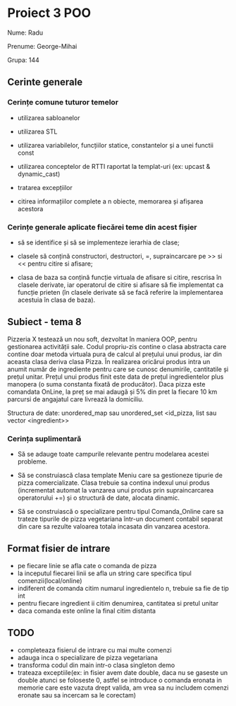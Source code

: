 # Proiect 3 POO

Nume: Radu

Prenume: George-Mihai

Grupa: 144

## Cerinte generale

### Cerințe comune tuturor temelor

- utilizarea sabloanelor

- utilizarea STL

- utilizarea variabilelor, funcțiilor statice, constantelor și a unei functii const

- utilizarea conceptelor de RTTI raportat la templat-uri (ex: upcast & dynamic_cast)

- tratarea excepțiilor

- citirea informațiilor complete a n obiecte, memorarea și afișarea acestora

### Cerințe generale aplicate fiecărei teme din acest fișier

- să se identifice și să se implementeze ierarhia de clase;

- clasele să conțină constructori, destructori, =, supraincarcare pe >> si <<
pentru citire si afisare;

- clasa de baza sa conțină funcție virtuala de afisare si citire, rescrisa în
clasele derivate, iar operatorul de citire si afisare să fie implementat ca
funcție prieten (în clasele derivate să se facă referire la implementarea
acestuia în clasa de baza).

## Subiect - tema 8

Pizzeria X testează un nou soft, dezvoltat în maniera OOP, pentru gestionarea
activității sale. Codul propriu-zis contine o clasa abstracta care contine doar
metoda virtuala pura de calcul al prețului unui produs, iar din aceasta clasa
deriva clasa Pizza. În realizarea oricărui produs intra un anumit număr de
ingrediente pentru care se cunosc denumirile, cantitatile și prețul unitar.
Prețul unui produs finit este data de prețul ingredientelor plus manopera (o
suma constanta fixată de producător). Daca pizza este comandata OnLine, la preț
se mai adaugă și 5% din pret la fiecare 10 km parcursi de angajatul care
livrează la domiciliu.

Structura de date: unordered_map sau unordered_set
<id_pizza, list sau vector \<ingredient>>

### Cerința suplimentară

- Să se adauge toate campurile relevante pentru modelarea acestei probleme.

- Să se construiască clasa template Meniu care sa gestioneze tipurie de pizza
comercializate. Clasa trebuie sa contina indexul unui produs (incrementat
automat la vanzarea unui produs  prin supraincarcarea operatorului +=) și o
structură de date, alocata dinamic.

- Să se construiască o specializare pentru tipul Comanda_Online care sa trateze
tipurile de pizza vegetariana într-un document contabil separat din care sa
rezulte valoarea totala incasata din vanzarea acestora.

## Format fisier de intrare

- pe fiecare linie se afla cate o comanda de pizza
- la inceputul fiecarei linii se afla un string care specifica tipul comenzii(local/online)
- indiferent de comanda citim numarul ingredientelo n, trebuie sa fie de tip int
- pentru fiecare ingredient ii citim denumirea, cantitatea si pretul unitar
- daca comanda este online la final citim distanta

## TODO

- completeaza fisierul de intrare cu mai multe comenzi
- adauga inca o specializare de pizza vegetariana
- transforma codul din main intr-o clasa singleton demo
- trateaza exceptiile(ex: in fisier avem date double, daca nu se gaseste un
double atunci se foloseste 0, astfel se introduce o comanda eronata in memorie
care este vazuta drept valida, am vrea sa nu includem comenzi eronate sau sa
incercam sa le corectam)
